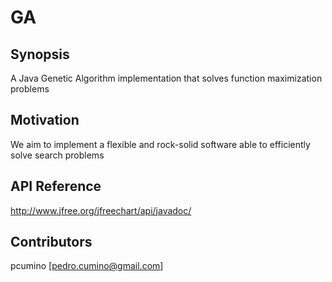 # GA
## Synopsis
A Java Genetic Algorithm implementation that solves function maximization problems
## Motivation
We aim to implement a flexible and rock-solid software able to efficiently solve search problems
## API Reference
http://www.jfree.org/jfreechart/api/javadoc/
## Contributors
pcumino [pedro.cumino@gmail.com]
